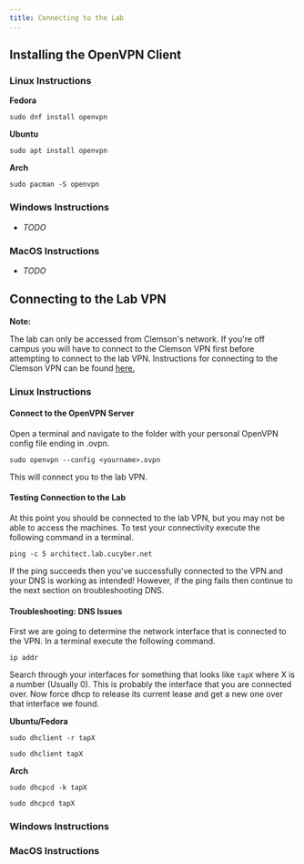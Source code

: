 ```yaml
---
title: Connecting to the Lab
...
```


## Installing the OpenVPN Client

### Linux Instructions

**Fedora**

```
sudo dnf install openvpn
```

**Ubuntu**

```
sudo apt install openvpn
```

**Arch**

```
sudo pacman -S openvpn
```

### Windows Instructions

* *TODO*

### MacOS Instructions

* *TODO*

## Connecting to the Lab VPN

**Note:**

The lab can only be accessed from Clemson's network. If you're off campus you will have to connect to the Clemson VPN first before attempting to connect to the lab VPN. Instructions for connecting to the Clemson VPN can be found [here.](https://hdkb.clemson.edu/phpkb/article.php?id=64)

### Linux Instructions

#### Connect to the OpenVPN Server

Open a terminal and navigate to the folder with your personal OpenVPN config file ending in .ovpn.

```
sudo openvpn --config <yourname>.ovpn
```

This will connect you to the lab VPN.

#### Testing Connection to the Lab

At this point you should be connected to the lab VPN, but you may not be able to access the machines. To test your connectivity execute the following command in a terminal.

```
ping -c 5 architect.lab.cucyber.net
```

If the ping succeeds then you've successfully connected to the VPN and your DNS is working as intended! However, if the ping fails then continue to the next section on troubleshooting DNS.

#### Troubleshooting: DNS Issues

First we are going to determine the network interface that is connected to the VPN. In a terminal execute the following command.

```
ip addr
```

Search through your interfaces for something that looks like `tapX` where X is a number (Usually 0). This is probably the interface that you are connected over. Now force dhcp to release its current lease and get a new one over that interface we found.

**Ubuntu/Fedora**
```
sudo dhclient -r tapX

sudo dhclient tapX
```

**Arch**

```
sudo dhcpcd -k tapX

sudo dhcpcd tapX
```

### Windows Instructions

### MacOS Instructions

